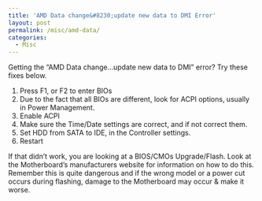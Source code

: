 ```yaml
---
title: 'AMD Data change&#8230;update new data to DMI Error'
layout: post
permalink: /misc/amd-data/
categories:
  - Misc
---
```

Getting the &#8220;AMD Data change&#8230;update new data to DMI&#8221; error? Try these fixes below.

  1. Press F1, or F2 to enter BIOs
  2. Due to the fact that all BIOs are different, look for ACPI options, usually in Power Management.
  3. Enable ACPI
  4. Make sure the Time/Date settings are correct, and if not correct them.
  5. Set HDD from SATA to IDE, in the Controller settings.
  6. Restart

If that didn&#8217;t work, you are looking at a BIOS/CMOs Upgrade/Flash. Look at the Motherboard&#8217;s manufacturers website for information on how to do this. Remember this is quite dangerous and if the wrong model or a power cut occurs during flashing, damage to the Motherboard may occur & make it worse.
